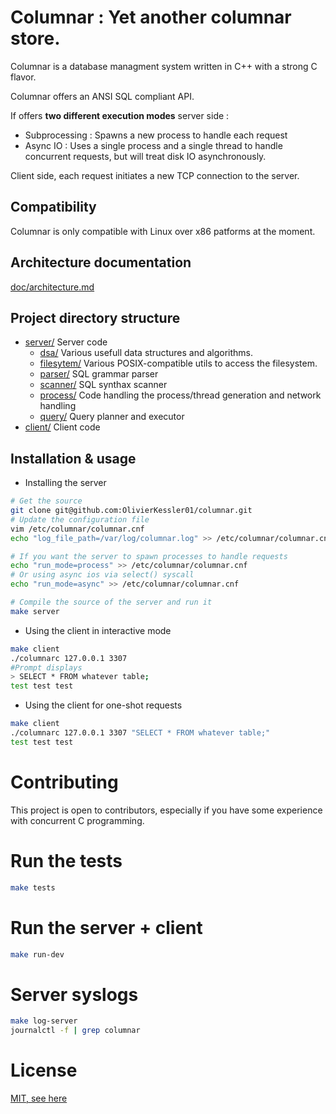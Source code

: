 # Columnar : Yet another columnar store.

Columnar is a database managment system written in C++ with a strong C flavor.

Columnar offers an ANSI SQL compliant API.

If offers **two different execution modes** server side : 
* Subprocessing : Spawns a new process to handle each request
* Async IO : Uses a single process and a single thread to handle concurrent requests, but will treat disk IO asynchronously.

Client side, each request initiates a new TCP connection to the server.

## Compatibility
Columnar is only compatible with Linux over x86 patforms at the moment.

## Architecture documentation
[doc/architecture.md](doc/architecture.md)

## Project directory structure

- [server/](server/) Server code
  - [dsa/](server/dsa) Various usefull data structures and algorithms.
  - [filesytem/](server/filesystem) Various POSIX-compatible utils to access the filesystem.
  - [parser/](server/parser) SQL grammar parser 
  - [scanner/](server/scanner) SQL synthax scanner 
  - [process/](server/process) Code handling the process/thread generation and network handling 
  - [query/](server/query) Query planner and executor 
- [client/](client/) Client code


## Installation & usage

* Installing the server 
```bash
# Get the source
git clone git@github.com:OlivierKessler01/columnar.git
# Update the configuration file
vim /etc/columnar/columnar.cnf
echo "log_file_path=/var/log/columnar.log" >> /etc/columnar/columnar.cnf

# If you want the server to spawn processes to handle requests
echo "run_mode=process" >> /etc/columnar/columnar.cnf
# Or using async ios via select() syscall 
echo "run_mode=async" >> /etc/columnar/columnar.cnf

# Compile the source of the server and run it
make server 
```

* Using the client in interactive mode
```bash
make client 
./columnarc 127.0.0.1 3307
#Prompt displays
> SELECT * FROM whatever table;
test test test
```

* Using the client for one-shot requests

```bash
make client 
./columnarc 127.0.0.1 3307 "SELECT * FROM whatever table;"
test test test
```

# Contributing
This project is open to contributors, especially if you have some experience with concurrent C programming.

# Run the tests
```bash
make tests
```
# Run the server + client
```bash
make run-dev
```

# Server syslogs
```bash
make log-server
journalctl -f | grep columnar
```

# License
[MIT, see here](LICENCE.txt)




